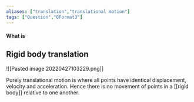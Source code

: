 ```yaml
---
aliases: ["translation","translational motion"]
tags: ["Question","QFormat3"]
---
```


#### What is
## Rigid body translation
![[Pasted image 20220427103229.png]]

Purely translational motion is where all points have identical displacement, velocity and acceleration. Hence there is no movement of points in a [[rigid body]] relative to one another.
